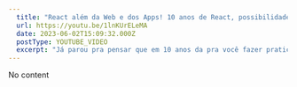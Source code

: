 ```yaml
---
  title: "React além da Web e dos Apps! 10 anos de React, possibilidades em 2023"
  url: https://youtu.be/1lnKUrELeMA
  date: 2023-06-02T15:09:32.000Z
  postType: YOUTUBE_VIDEO
  excerpt: "Já parou pra pensar que em 10 anos da pra você fazer praticamente QUALQUER FRONT END usando ReactJS? É exatamente isso que eu vou abordar nesse vídeo falando dos 10 anos de aniversário da ferramenta"
---
```

  
  No content
  